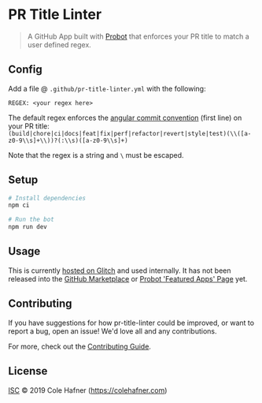 # PR Title Linter

> A GitHub App built with [Probot](https://github.com/probot/probot) that enforces your PR title to match a user defined regex.

## Config
Add a file @ `.github/pr-title-linter.yml` with the following:

```
REGEX: <your regex here>
```
The default regex enforces the [angular commit convention](https://github.com/angular/angular/blob/master/CONTRIBUTING.md#-commit-message-guidelines) (first line) on your PR title: `(build|chore|ci|docs|feat|fix|perf|refactor|revert|style|test)(\\([a-z0-9\\s]+\\))?(:\\s)([a-z0-9\\s]+)`

Note that the regex is a string and `\` must be escaped. 


## Setup

```sh
# Install dependencies
npm ci

# Run the bot
npm run dev
```

## Usage
This is currently [hosted on Glitch](https://colehafner-pr-title-linter-1.glitch.me) and used internally. It has not been released into the [GitHub Marketplace](https://github.com/marketplace?type=apps) or [Probot 'Featured Apps' Page](https://probot.github.io/apps/) yet.

## Contributing

If you have suggestions for how pr-title-linter could be improved, or want to report a bug, open an issue! We'd love all and any contributions.

For more, check out the [Contributing Guide](CONTRIBUTING.md).

## License

[ISC](LICENSE) © 2019 Cole Hafner (https://colehafner.com)
